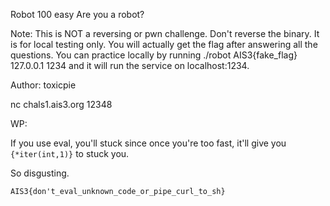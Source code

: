 Robot
100
easy
Are you a robot?

Note: This is NOT a reversing or pwn challenge. Don't reverse the binary. It is for local testing only. You will actually get the flag after answering all the questions. You can practice locally by running ./robot AIS3{fake_flag} 127.0.0.1 1234 and it will run the service on localhost:1234.

Author: toxicpie

nc chals1.ais3.org 12348

WP:

If you use eval, you'll stuck since once you're too fast, it'll give you `{*iter(int,1)}` to stuck you.

So disgusting.

`AIS3{don't_eval_unknown_code_or_pipe_curl_to_sh}`